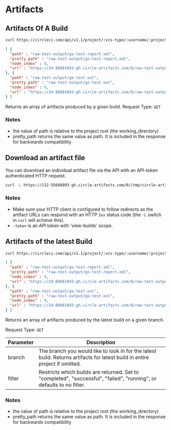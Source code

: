 # Artifacts

## Artifacts Of A Build

```sh
curl https://circleci.com/api/v1.1/project/:vcs-type/:username/:project/:build_num/artifacts -H 'Circle-Token: <circle-token>'
```

```json
[ {
  "path" : "raw-test-output/go-test-report.xml",
  "pretty_path" : "raw-test-output/go-test-report.xml",
  "node_index" : 0,
  "url" : "https://24-88881093-gh.circle-artifacts.com/0/raw-test-output/go-test-report.xml"
}, {
  "path" : "raw-test-output/go-test.out",
  "pretty_path" : "raw-test-output/go-test.out",
  "node_index" : 0,
  "url" : "https://24-88881093-gh.circle-artifacts.com/0/raw-test-output/go-test.out"
} ]
```


Returns an array of artifacts produced by a given build.
Request Type: `GET`

### Notes

* the value of path is relative to the project root (the working_directory)
* pretty_path returns the same value as path. It is included in the response for backwards compatibility


## Download an artifact file

You can download an individual artifact file via the API with an API-token authenticated HTTP request.

```sh
curl -L https://132-55688803-gh.circle-artifacts.com/0//tmp/circle-artifacts.7wgAaIU/file.txt -H 'Circle-Token: <circle-token>' 
```

### Notes
* Make sure your HTTP client is configured to follow redirects as the artifact URLs can respond with
an HTTP `3xx` status code (the `-L` switch in `curl` will achieve this).
* `:token` is an API token with 'view-builds' scope.

## Artifacts of the latest Build

```sh
curl https://circleci.com/api/v1.1/project/:vcs-type/:username/:project/latest/artifacts?branch=:branch&filter=:filter -H 'Circle-Token: <circle-token>'
```

```json
[ {
  "path" : "raw-test-output/go-test-report.xml",
  "pretty_path" : "raw-test-output/go-test-report.xml",
  "node_index" : 0,
  "url" : "https://24-88881093-gh.circle-artifacts.com/0/raw-test-output/go-test-report.xml"
}, {
  "path" : "raw-test-output/go-test.out",
  "pretty_path" : "raw-test-output/go-test.out",
  "node_index" : 0,
  "url" : "https://24-88881093-gh.circle-artifacts.com/0/raw-test-output/go-test.out"
} ]
```

Returns an array of artifacts produced by the latest build on a given branch.

Request Type: `GET`

**Parameter** | **Description**
------- | -------------
branch | The branch you would like to look in for the latest build. Returns artifacts for latest build in entire project if omitted.
filter | Restricts which builds are returned. Set to "completed", "successful", "failed", "running", or defaults to no filter.


### Notes

* the value of path is relative to the project root (the working_directory)
* pretty_path returns the same value as path. It is included in the response for backwards compatibility
